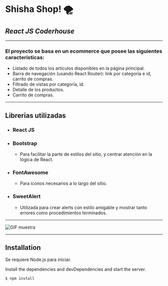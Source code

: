 # Shisha Shop! 🌪
## _React JS Coderhouse_
___
### El proyecto se basa en un ecommerce que posee las siguientes características:

- Listado de todos los artículos disponibles en la página principal.
- Barra de navegación (usando React Router): link por categoría e id, carrito de compras.
- Filtrado de vistas por categoría, id.
- Detalle de los productos.
- Carrito de compras.

___
## Librerias utilizadas
- ### React JS
- ### Bootstrap
    - Para facilitar la parte de estilos del sitio, y centrar atención en la lógica de React.   
- ### FontAwesome
    - Para íconos necesarios a lo largo del sitio.
- ### SweetAlert
    - Utilizada para crear alerts con estilo amigable y mostrar tanto errores como procedimientos terminados.

___
![GIF muestra](https://i.ibb.co/Z1qkhxM/Shisha-Shop-Brave-2021-07-28-15-37-20.gif)

___
## Installation
Se requiere Node.js para iniciar.

Install the dependencies and devDependencies and start the server.

```
$ npm install
```
